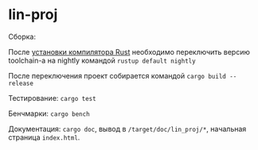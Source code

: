 # lin-proj

Сборка:

После [установки компилятора Rust](https://www.rust-lang.org/tools/install) необходимо переключить версию toolchain-а на nightly
командой `rustup default nightly`

После переключения проект собирается командой `cargo build --release`

Тестирование: `cargo test`

Бенчмарки: `cargo bench`

Документация: `cargo doc`, вывод в `/target/doc/lin_proj/*`, начальная страница `index.html`.
